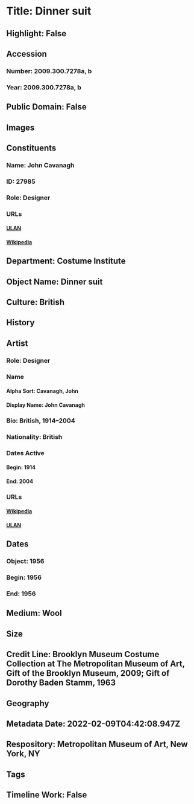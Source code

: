 # Title: Dinner suit
## Highlight: False
## Accession
### Number: 2009.300.7278a, b
### Year: 2009.300.7278a, b
## Public Domain: False
## Images
## Constituents
### Name: John Cavanagh
### ID: 27985
### Role: Designer
### URLs
#### [ULAN](http://vocab.getty.edu/page/ulan/500524732)
#### [Wikipedia](https://www.wikidata.org/wiki/Q15443219)
## Department: Costume Institute
## Object Name: Dinner suit
## Culture: British
## History
## Artist
### Role: Designer
### Name
#### Alpha Sort: Cavanagh, John
#### Display Name: John Cavanagh
### Bio: British, 1914–2004
### Nationality: British
### Dates Active
#### Begin: 1914
#### End: 2004
### URLs
#### [Wikipedia](https://www.wikidata.org/wiki/Q15443219)
#### [ULAN](http://vocab.getty.edu/page/ulan/500524732)
## Dates
### Object: 1956
### Begin: 1956
### End: 1956
## Medium: Wool
## Size
## Credit Line: Brooklyn Museum Costume Collection at The Metropolitan Museum of Art, Gift of the Brooklyn Museum, 2009; Gift of Dorothy Baden Stamm, 1963
## Geography
## Metadata Date: 2022-02-09T04:42:08.947Z
## Respository: Metropolitan Museum of Art, New York, NY
## Tags
## Timeline Work: False